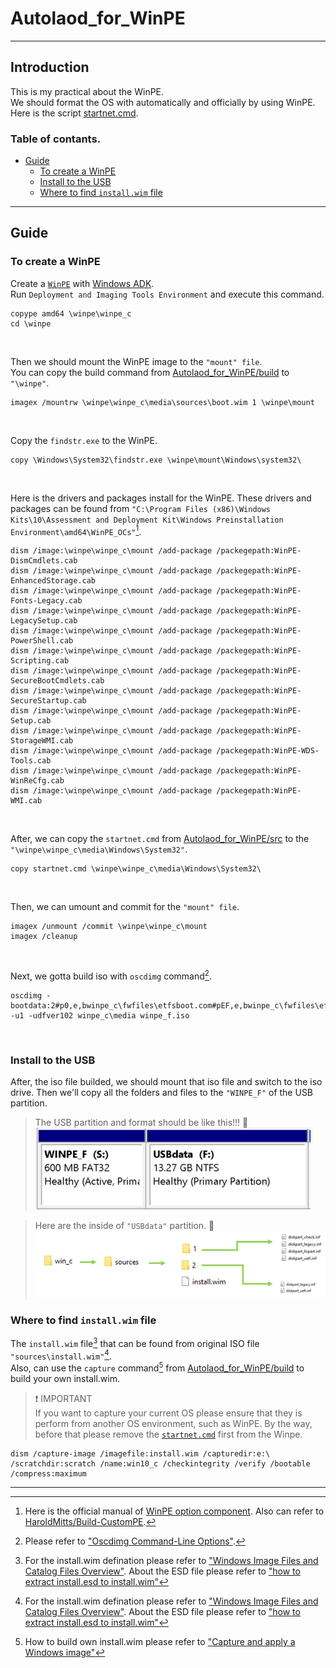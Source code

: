 # Autolaod_for_WinPE<br>

***

## Introduction <br>
This is my practical about the WinPE.<br>
We should format the OS with automatically and officially by using WinPE.<br>
Here is the script [startnet.cmd](https://github.com/yutsunoki/Autolaod_for_WinPE/edit/main/src/startnet.cmd).<br>

### Table of contants.
* [Guide](https://github.com/yutsunoki/Autolaod_for_WinPE/blob/main/README.md#guide)
  - [To create a WinPE](https://github.com/yutsunoki/Autolaod_for_WinPE/blob/main/README.md#to-create-a-WinPE) 
  - [Install to the USB](https://github.com/yutsunoki/Autolaod_for_WinPE/blob/main/README.md#install-to-the-USB)
  - [Where to find `install.wim` file](https://github.com/yutsunoki/Autolaod_for_WinPE/blob/main/README.md#where-to-find-installwim-file)
    
***

## Guide

### To create a WinPE

Create a [`WinPE`](https://learn.microsoft.com/en-us/windows-hardware/manufacture/desktop/winpe-create-usb-bootable-drive?view=windows-11) with [Windows ADK](https://learn.microsoft.com/en-us/windows-hardware/get-started/adk-install).<br>
Run `Deployment and Imaging Tools Environment` and execute this command.<br>
```
copype amd64 \winpe\winpe_c
cd \winpe
```
<br>

Then we should mount the WinPE image to the `"mount" file`.<br>
You can copy the build command from [Autolaod_for_WinPE/build](https://github.com/yutsunoki/Autolaod_for_WinPE/tree/main/build) to `"\winpe"`.<br>
```
imagex /mountrw \winpe\winpe_c\media\sources\boot.wim 1 \winpe\mount
```
<br>

Copy the `findstr.exe` to the WinPE.<br>
```
copy \Windows\System32\findstr.exe \winpe\mount\Windows\system32\
```
<br>

Here is the drivers and packages install for the WinPE. These drivers and packages can be found from `"C:\Program Files (x86)\Windows Kits\10\Assessment and Deployment Kit\Windows Preinstallation Environment\amd64\WinPE_OCs"`[^1]. <br>
```
dism /image:\winpe\winpe_c\mount /add-package /packegepath:WinPE-DismCmdlets.cab
dism /image:\winpe\winpe_c\mount /add-package /packegepath:WinPE-EnhancedStorage.cab
dism /image:\winpe\winpe_c\mount /add-package /packegepath:WinPE-Fonts-Legacy.cab
dism /image:\winpe\winpe_c\mount /add-package /packegepath:WinPE-LegacySetup.cab
dism /image:\winpe\winpe_c\mount /add-package /packegepath:WinPE-PowerShell.cab
dism /image:\winpe\winpe_c\mount /add-package /packegepath:WinPE-Scripting.cab
dism /image:\winpe\winpe_c\mount /add-package /packegepath:WinPE-SecureBootCmdlets.cab
dism /image:\winpe\winpe_c\mount /add-package /packegepath:WinPE-SecureStartup.cab
dism /image:\winpe\winpe_c\mount /add-package /packegepath:WinPE-Setup.cab
dism /image:\winpe\winpe_c\mount /add-package /packegepath:WinPE-StorageWMI.cab
dism /image:\winpe\winpe_c\mount /add-package /packegepath:WinPE-WDS-Tools.cab
dism /image:\winpe\winpe_c\mount /add-package /packegepath:WinPE-WinReCfg.cab
dism /image:\winpe\winpe_c\mount /add-package /packegepath:WinPE-WMI.cab
```
<br> 

After, we can copy the <a id="startnetcmd"/>`startnet.cmd` from [Autolaod_for_WinPE/src](https://github.com/yutsunoki/Autolaod_for_WinPE/tree/main/src) to the `"\winpe\winpe_c\media\Windows\System32"`.<br>
```
copy startnet.cmd \winpe\winpe_c\media\Windows\System32\
```
<br>

Then, we can umount and commit for the `"mount" file`.<br>
```
imagex /unmount /commit \winpe\winpe_c\mount
imagex /cleanup
```
<br>

Next, we gotta build iso with `oscdimg` command[^2]. <br>
```
oscdimg -bootdata:2#p0,e,bwinpe_c\fwfiles\etfsboot.com#pEF,e,bwinpe_c\fwfiles\efisys.bin -u1 -udfver102 winpe_c\media winpe_f.iso
```
<br>

### Install to the USB

After, the iso file builded, we should mount that iso file and switch to the iso drive.
Then we'll copy all the folders and files to the `"WINPE_F"` of the USB partition.<br>

> The USB partition and format should be like this!!! 🔻<br>
![disk](https://github.com/yutsunoki/Autolaod_for_WinPE/blob/main/img/disk.png)<br>

> Here are the inside of `"USBdata"` partition. 🔻<br>
![map](https://github.com/yutsunoki/Autolaod_for_WinPE/blob/main/img/map.png)<br>

### Where to find `install.wim` file 

The `install.wim` file[^3] that can be found from original ISO file `"sources\install.wim"`[^3].<br>
Also, can use the `capture` command[^4] from [Autolaod_for_WinPE/build](https://github.com/yutsunoki/Autolaod_for_WinPE/tree/main/build) to build your own install.wim.<br>
>❗ IMPORTANT<BR>
> If you want to capture your current OS please ensure that they is perform from another OS environment, such as WinPE. By the way, before that please remove the [`startnet.cmd`](https://github.com/yutsunoki/Autolaod_for_WinPE/blob/main/README.md#startnetcmd) first from the Winpe.
```
dism /capture-image /imagefile:install.wim /capturedir:e:\ /scratchdir:scratch /name:win10_c /checkintegrity /verify /bootable /compress:maximum
```


***

[^1]: Here is the official manual of [WinPE option component](https://learn.microsoft.com/en-us/windows-hardware/manufacture/desktop/winpe-add-packages--optional-components-reference?view=windows-11). Also can refer to [HaroldMitts/Build-CustomPE](https://github.com/HaroldMitts/Build-CustomPE).

[^2]: Please refer to ["Oscdimg Command-Line Options"](https://learn.microsoft.com/en-us/windows-hardware/manufacture/desktop/oscdimg-command-line-options?view=windows-11).

[^3]: For the install.wim defination please refer to ["Windows Image Files and Catalog Files Overview"](https://learn.microsoft.com/en-us/windows-hardware/customize/desktop/wsim/windows-image-files-and-catalog-files-overview#windows-image-files). About the ESD file please refer to ["how to extract install.esd to install.wim"](https://www.wintips.org/how-to-extract-install-esd-to-install-wim-windows-10-8/)

[^4]: How to build own install.wim please refer to ["Capture and apply a Windows image"](https://learn.microsoft.com/en-us/windows-hardware/manufacture/desktop/capture-and-apply-windows-using-a-single-wim?view=windows-11)
